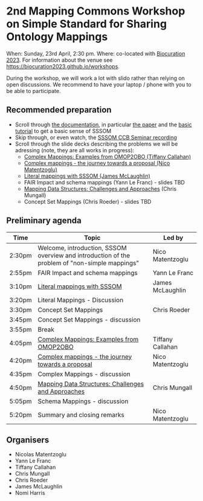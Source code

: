 # 2nd Mapping Commons Workshop on Simple Standard for Sharing Ontology Mappings

When: Sunday, 23rd April, 2:30 pm.
Where: co-located with [Biocuration 2023](https://biocuration2023.github.io/). For information about the venue see https://biocuration2023.github.io/workshops.

During the workshop, we will work a lot with slido rather than relying on open discussions. We recommend to have your laptop / phone with you to be able to participate.

## Recommended preparation

- Scroll through [the documentation](https://mapping-commons.github.io/sssom/home/), in particular [the paper](https://doi.org/10.1093/database/baac035) and the [basic tutorial](https://mapping-commons.github.io/sssom/tutorial/) to get a basic sense of SSSOM
- Skip through, or even watch, the [SSSOM CCB Seminar recording](https://www.youtube.com/watch?v=4vqeRECuAKE)
- Scroll through the slide decks describing the problems we will be adressing (note, they are all works in progress):
    - [Complex Mappings: Examples from OMOP2OBO (Tiffany Callahan)](https://docs.google.com/presentation/d/1Jn0W9gjRn19ISDB8N-sEwKwXsJySLPlNIsOL6ng_nEA/edit?usp=sharing)
    - [Complex mappings - the journey towards a proposal (Nico Matentzoglu)](https://docs.google.com/presentation/d/1kFD33S_WMgEGmCnT7IjVCeEyKI7OpcUw1ZzRXGqt1hs/edit?usp=sharing)
    - [Literal mappings with SSSOM (James McLaughlin)](https://docs.google.com/presentation/d/1mBZK6KS7JgmXlEtszQiOa_Cl7SXg_Z8wRp0tZHaL57Y/edit?usp=sharing)
    - FAIR Impact and schema mappings (Yann Le Franc) - slides TBD
    - [Mapping Data Structures: Challenges and Approaches](https://docs.google.com/presentation/d/191jQYOe8KAGoktVOA408NW_WWk_Gon0q9idyylbEQck/edit?usp=sharing) (Chris Mungall)
    - Concept Set Mappings (Chris Roeder) - slides TBD

## Preliminary agenda

|  Time  | Topic | Led by |
| ------ | ----- | ------ |
| 2:30pm | Welcome, introduction, SSSOM overview and introduction of the problem of "non-simple mappings" | Nico Matentzoglu |
| 2:55pm | FAIR Impact and schema mappings | Yann Le Franc |
| 3:10pm | [Literal mappings with SSSOM](https://docs.google.com/presentation/d/1mBZK6KS7JgmXlEtszQiOa_Cl7SXg_Z8wRp0tZHaL57Y/edit?usp=sharing) | James McLaughlin |
| 3:20pm | Literal Mappings - Discussion | |
| 3:30pm | Concept Set Mappings | Chris Roeder |
| 3:45pm | Concept Set Mappings - discussion | |
| 3:55pm | Break | |
| 4:05pm | [Complex Mappings: Examples from OMOP2OBO](https://docs.google.com/presentation/d/1Jn0W9gjRn19ISDB8N-sEwKwXsJySLPlNIsOL6ng_nEA/edit?usp=sharing) | Tiffany Callahan |
| 4:20pm | [Complex mappings - the journey towards a proposal](https://docs.google.com/presentation/d/1kFD33S_WMgEGmCnT7IjVCeEyKI7OpcUw1ZzRXGqt1hs/edit?usp=sharing)  | Nico Matentzoglu |
| 4:35pm | Complex Mappings - discussion | |
| 4:50pm | [Mapping Data Structures: Challenges and Approaches](https://docs.google.com/presentation/d/191jQYOe8KAGoktVOA408NW_WWk_Gon0q9idyylbEQck/edit?usp=sharing) | Chris Mungall |
| 5:05pm | Schema Mappings - discussion | |
| 5:20pm | Summary and closing remarks | Nico Matentzoglu |

## Organisers

- Nicolas Matentzoglu
- Yann Le Franc
- Tiffany Callahan
- Chris Mungall
- Chris Roeder
- James McLaughlin
- Nomi Harris

